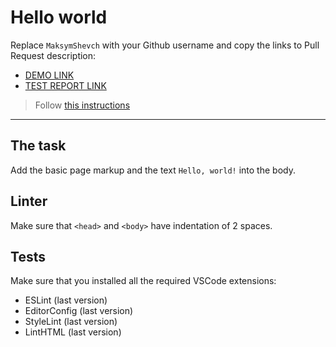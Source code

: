 # Hello world

Replace `MaksymShevch` with your Github username and copy the links to Pull Request description:
- [DEMO LINK](https://github.com/MaksymShevch/layout_hello-world.git)
- [TEST REPORT LINK](https://MaksymShevch.github.io/layout_hello-world/report/html_report/)

> Follow [this instructions](https://mate-academy.github.io/layout_task-guideline/#how-to-solve-the-layout-tasks-on-github)
___

## The task

Add the basic page markup and the text `Hello, world!` into the body.

## Linter

Make sure that `<head>` and `<body>` have indentation of 2 spaces.

## Tests

Make sure that you installed all the required VSCode extensions:

- ESLint (last version)
- EditorConfig (last version)
- StyleLint (last version)
- LintHTML (last version)
